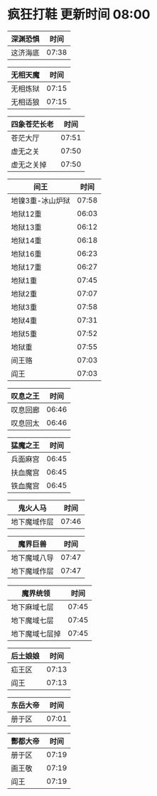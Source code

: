 # 疯狂打鞋 更新时间 08:00

| 深渊恐惧   | 时间    |
|--------|-------|
| 这济海底 | 07:38 |

| 无相天魔   | 时间    |
|--------|-------|
| 无相炼狱 | 07:15 |
| 无相适狼 | 07:15 |

| 四象苍茫长老   | 时间    |
|--------|-------|
| 苍茫大厅 | 07:51 |
| 虚无之关 | 07:50 |
| 虚无之关掉 | 07:50 |

| 间王   | 时间    |
|--------|-------|
| 地镍3重-冰山炉狱 | 07:58 |
| 地狱12重 | 06:03 |
| 地狱13重 | 06:12 |
| 地狱14重 | 06:18 |
| 地狱16重 | 06:23 |
| 地狱17重 | 06:27 |
| 地狱1重 | 07:45 |
| 地狱2重 | 07:07 |
| 地狱3重 | 07:58 |
| 地狱4重 | 07:31 |
| 地狱5重 | 07:52 |
| 地狱重 | 07:55 |
| 间王赂 | 07:03 |
| 阎王 | 07:03 |

| 叹息之王   | 时间    |
|--------|-------|
| 叹息回廊 | 06:46 |
| 叹息回太 | 06:46 |

| 猛魔之王   | 时间    |
|--------|-------|
| 兵面麻宫 | 06:45 |
| 扶血魔宫 | 06:45 |
| 铁血魔宫 | 06:45 |

| 鬼火人马   | 时间    |
|--------|-------|
| 地下魔域作层 | 07:46 |

| 魔界巨兽   | 时间    |
|--------|-------|
| 地下魔域八导 | 07:47 |
| 地下魔域作层 | 07:47 |

| 魔界统领   | 时间    |
|--------|-------|
| 地下麻域七层 | 07:45 |
| 地下魔域七层 | 07:45 |
| 地下魔域七层掉 | 07:45 |

| 后土娘娘   | 时间    |
|--------|-------|
| 疝王区 | 07:13 |
| 阎王 | 07:13 |

| 东岳大帝   | 时间    |
|--------|-------|
| 册于区 | 07:01 |

| 酆都大帝   | 时间    |
|--------|-------|
| 册于区 | 07:19 |
| 画王敬 | 07:19 |
| 阎王 | 07:19 |